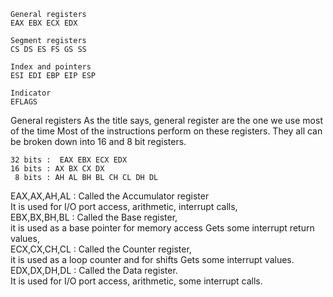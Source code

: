 ```
General registers
EAX EBX ECX EDX

Segment registers
CS DS ES FS GS SS

Index and pointers
ESI EDI EBP EIP ESP

Indicator
EFLAGS
```

General registers
As the title says, general register are the one we use most of the time Most of the instructions perform on these registers. They all can be broken down into 16 and 8 bit registers.<br>

```
32 bits :  EAX EBX ECX EDX
16 bits : AX BX CX DX
 8 bits : AH AL BH BL CH CL DH DL
```

EAX,AX,AH,AL : Called the Accumulator register<br>
 It is used for I/O port access, arithmetic, interrupt calls,<br>
EBX,BX,BH,BL : Called the Base register,<br>
it is used as a base pointer for memory access Gets some interrupt return values,<br>
ECX,CX,CH,CL : Called the Counter register,<br>
it is used as a loop counter and for shifts Gets some interrupt values.<br>
EDX,DX,DH,DL : Called the Data register.<br>
               It is used for I/O port access, arithmetic, some interrupt 
               calls.<br>
